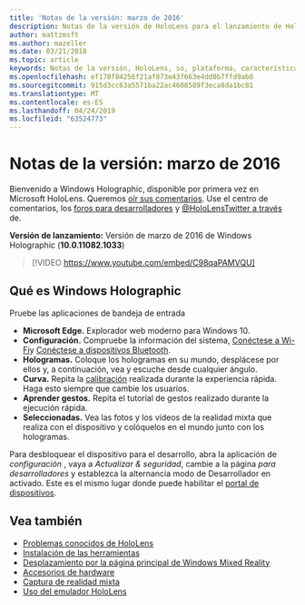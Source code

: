 ```yaml
---
title: 'Notas de la versión: marzo de 2016'
description: Notas de la versión de HoloLens para el lanzamiento de HoloLens y Windows Holographic.
author: mattzmsft
ms.author: mazeller
ms.date: 03/21/2018
ms.topic: article
keywords: Notas de la versión, HoloLens, so, plataforma, características, compilación, Inicio
ms.openlocfilehash: ef178f84256f21af873e43f663e4dd0b7ffd9ab8
ms.sourcegitcommit: 915d3cc63a5571ba22ac4608589f3eca8da1bc81
ms.translationtype: MT
ms.contentlocale: es-ES
ms.lasthandoff: 04/24/2019
ms.locfileid: "63524773"
---
```

# <a name="release-notes---march-2016"></a>Notas de la versión: marzo de 2016

Bienvenido a Windows Holographic, disponible por primera vez en Microsoft HoloLens. Queremos [oír sus comentarios](give-us-feedback.md). Use el centro de comentarios, los [foros para desarrolladores](https://forums.hololens.com) y [ @HoloLensTwitter a través ](https://twitter.com/hololens)de.

**Versión de lanzamiento:** Versión de marzo de 2016 de Windows Holographic (**10.0.11082.1033**)

>[!VIDEO https://www.youtube.com/embed/C98qaPAMVQU]

## <a name="whats-in-windows-holographic"></a>Qué es Windows Holographic

Pruebe las aplicaciones de bandeja de entrada
* **Microsoft Edge.** Explorador web moderno para Windows 10.
* **Configuración.** Compruebe la información del sistema, [Conéctese a Wi-Fi](connecting-to-wi-fi-on-hololens.md)y [Conéctese a dispositivos Bluetooth](hardware-accessories.md).
* **Hologramas.** Coloque los hologramas en su mundo, desplácese por ellos y, a continuación, vea y escuche desde cualquier ángulo.
* **Curva.** Repita la [calibración](calibration.md) realizada durante la experiencia rápida. Haga esto siempre que cambie los usuarios.
* **Aprender gestos.** Repita el tutorial de gestos realizado durante la ejecución rápida.
* **Seleccionadas.** Vea las fotos y los vídeos de la realidad mixta que realiza con el dispositivo y colóquelos en el mundo junto con los hologramas.

Para desbloquear el dispositivo para el desarrollo, abra la aplicación de *configuración* , vaya a *Actualizar & seguridad*, cambie a la página *para desarrolladores* y establezca la alternancia modo de Desarrollador en activado. Este es el mismo lugar donde puede habilitar el [portal de dispositivos](using-the-windows-device-portal.md).

## <a name="see-also"></a>Vea también
* [Problemas conocidos de HoloLens](hololens-known-issues.md)
* [Instalación de las herramientas](install-the-tools.md)
* [Desplazamiento por la página principal de Windows Mixed Reality](navigating-the-windows-mixed-reality-home.md)
* [Accesorios de hardware](hardware-accessories.md)
* [Captura de realidad mixta](mixed-reality-capture.md)
* [Uso del emulador HoloLens](using-the-hololens-emulator.md)

